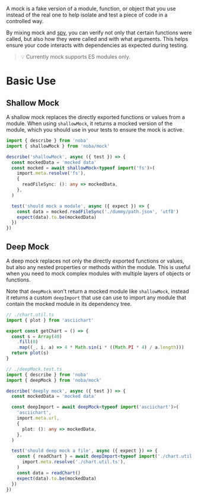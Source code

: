 A mock is a fake version of a module, function, or object that you use instead of the real one to help isolate and test a piece of code in a controlled way.

By mixing mock and [spy](/sontuphan/noba/wiki/spy), you can verify not only that certain functions were called, but also how they were called and with what arguments. This helps ensure your code interacts with dependencies as expected during testing.

> 💡 Currently mock supports ES modules only.

# Basic Use

## Shallow Mock

A shallow mock replaces the directly exported functions or values from a module. When using `shallowMock`, it returns a mocked version of the module, which you should use in your tests to ensure the mock is active.

```ts
import { describe } from 'noba'
import { shallowMock } from 'noba/mock'

describe('shallowMock', async ({ test }) => {
  const mockedData = 'mocked data'
  const mocked = await shallowMock<typeof import('fs')>(
    import.meta.resolve('fs'),
    {
      readFileSync: (): any => mockedData,
    },
  )

  test('should mock a module', async ({ expect }) => {
    const data = mocked.readFileSync('./dummy/path.json', 'utf8')
    expect(data).to.be(mockedData)
  })
})
```

## Deep Mock

A deep mock replaces not only the directly exported functions or values, but also any nested properties or methods within the module. This is useful when you need to mock complex modules with multiple layers of objects or functions.

Note that `deepMock` won't return a mocked module like `shallowMock`, instead it returns a custom `deepImport` that use can use to import any module that contain the mocked module in its dependency tree.

```ts
// ./chart.util.ts
import { plot } from 'asciichart'

export const getChart = () => {
  const s = Array(40)
    .fill(0)
    .map((_, i, a) => 4 * Math.sin(i * ((Math.PI * 4) / a.length)))
  return plot(s)
}

// ./deepMock.test.ts
import { describe } from 'noba'
import { deepMock } from 'noba/mock'

describe('deeply mock', async ({ test }) => {
  const mockedData = 'mocked data'

  const deepImport = await deepMock<typeof import('asciichart')>(
    'asciichart',
    import.meta.url,
    {
      plot: (): any => mockedData,
    },
  )

  test('should deep mock a file', async ({ expect }) => {
    const { readChart } = await deepImport<typeof import('./chart.util')>(
      import.meta.resolve('./chart.util.ts'),
    )
    const data = readChart()
    expect(data).to.be(mockedData)
  })
})
```
